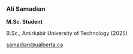 ### Ali Samadian

**M.Sc. Student**

B.Sc., Amirkabir University of Technology (2025)


<samadian@ualberta.ca>